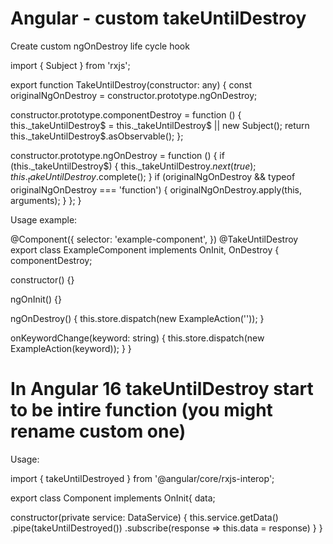 # Angular - custom takeUntilDestroy
Create custom ngOnDestroy life cycle hook

import { Subject } from 'rxjs';

export function TakeUntilDestroy(constructor: any) {
  const originalNgOnDestroy = constructor.prototype.ngOnDestroy;

  constructor.prototype.componentDestroy = function () {
    this._takeUntilDestroy$ = this._takeUntilDestroy$ || new Subject();
    return this._takeUntilDestroy$.asObservable();
  };

  constructor.prototype.ngOnDestroy = function () {
    if (this._takeUntilDestroy$) {
      this._takeUntilDestroy$.next(true);
      this._takeUntilDestroy$.complete();
    }
    if (originalNgOnDestroy && typeof originalNgOnDestroy === 'function') {
      originalNgOnDestroy.apply(this, arguments);
    }
  };
}

Usage example:

@Component({
  selector: 'example-component',
})
@TakeUntilDestroy
export class ExampleComponent implements OnInit, OnDestroy {
  componentDestroy;

  constructor() {}
  
  ngOnInit() {}

  ngOnDestroy() {
    this.store.dispatch(new ExampleAction(''));
  }
  
  onKeywordChange(keyword: string) {
    this.store.dispatch(new ExampleAction(keyword));
  }
}

# In Angular 16 takeUntilDestroy start to be intire function (you might rename custom one)

Usage:

import { takeUntilDestroyed } from '@angular/core/rxjs-interop';

export class Component implements OnInit{
  data;

  constructor(private service: DataService) {
    this.service.getData()
      .pipe(takeUntilDestroyed())
      .subscribe(response => this.data = response)
  }
}
